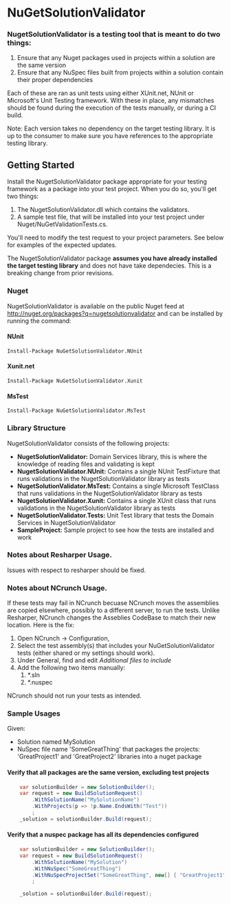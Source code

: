 # NuGetSolutionValidator

### NugetSolutionValidator is a testing tool that is meant to do two things:
1. Ensure that any Nuget packages used in projects within a solution are the same version
2. Ensure that any NuSpec files built from projects within a solution contain their proper dependencies

Each of these are ran as unit tests using either XUnit.net, NUnit or Microsoft's Unit Testing framework.  With these in place, any mismatches should be found during the execution of the tests manually, or during a CI build.

Note: Each version takes no dependency on the target testing library. It is up to the consumer to make sure you have references to the appropriate testing library.

## Getting Started

Install the NugetSolutionValidator package appropriate for your testing framework as a package into your test project.  When you do so, you'll get two things:
1. The NugetSolutionValidator.dll which contains the validators.
2. A sample test file, that will be installed into your test project under Nuget/NuGetValidationTests.cs.

You'll need to modify the test request to your project parameters.  See below for examples of the expected updates.

The NugetSolutionValidator package __assumes you have already installed the target testing library__ and does not have take dependecies. This is a breaking change from prior revisions.

### Nuget
NugetSolutionValidator is available on the public Nuget feed at http://nuget.org/packages?q=nugetsolutionvalidator and can be installed by running the command:

#### NUnit
```
Install-Package NuGetSolutionValidator.NUnit
```

#### Xunit.net
```
Install-Package NuGetSolutionValidator.Xunit
```

#### MsTest
```
Install-Package NuGetSolutionValidator.MsTest
```


### Library Structure
NugetSolutionValidator consists of the following projects:
* __NugetSolutionValidator:__ Domain Services library, this is where the knowledge of reading files and validating is kept
* __NugetSolutionValidator.NUnit:__ Contains a single NUnit TestFixture that runs validations in the NugetSolutionValidator library as tests
* __NugetSolutionValidator.MsTest:__ Contains a single Microsoft TestClass that runs validations in the NugetSolutionValidator library as tests
* __NugetSolutionValidator.Xunit:__ Contains a single XUnit class that runs validations in the NugetSolutionValidator library as tests
* __NugetSolutionValidator.Tests:__ Unit Test library that tests the Domain Services in NugetSolutionValidator
* __SampleProject:__ Sample project to see how the tests are installed and work

### Notes about Resharper Usage.

Issues with respect to resharper should be fixed.

### Notes about NCrunch Usage.

If these tests may fail in NCrunch becuase NCrunch moves the assemblies are copied elsewhere, possibly to a different server, to run the tests.  Unlike Resharper, NCrunch changes the Asseblies CodeBase to match their new location.
Here is the fix:
1. Open NCrunch -> Configuration,
1. Select the test assembly(s) that includes your NuGetSolutionValidator tests (either shared or my settings should work).
1. Under General, find and edit _Additional files to include_
1. Add the following two items manually:
	1. *.sln
	1. *.nuspec

NCrunch should not run your tests as intended. 

### Sample Usages
Given:
* Solution named MySolution
* NuSpec file name 'SomeGreatThing' that packages the projects: 'GreatProject1' and 'GreatProject2' libraries into a nuget package

#### Verify that all packages are the same version, excluding test projects
```c#
	var solutionBuilder = new SolutionBuilder();
	var request = new BuildSolutionRequest()
		.WithSolutionName("MySolutionName")
		.WithProjects(p => !p.Name.EndsWith("Test"))
		;
	_solution = solutionBuilder.Build(request);
```

#### Verify that a nuspec package has all its dependencies configured
```c#
	var solutionBuilder = new SolutionBuilder();
	var request = new BuildSolutionRequest()
		.WithSolutionName("MySolution")
		.WithNuSpec("SomeGreatThing")
		.WithNuSpecProjectSet("SomeGreatThing", new[] { "GreatProject1","GreatProject2" })
		;

	_solution = solutionBuilder.Build(request);
```